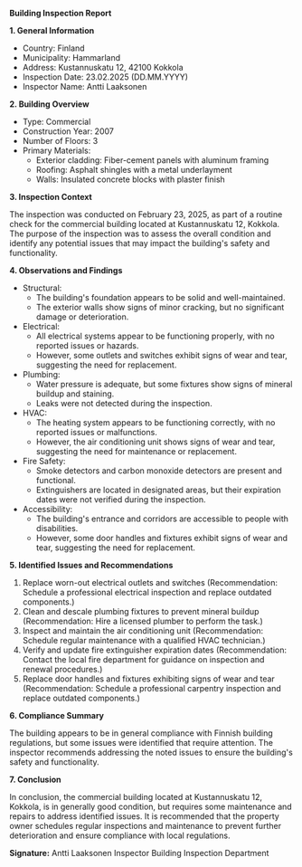 **Building Inspection Report**

**1. General Information**

* Country: Finland
* Municipality: Hammarland
* Address: Kustannuskatu 12, 42100 Kokkola
* Inspection Date: 23.02.2025 (DD.MM.YYYY)
* Inspector Name: Antti Laaksonen

**2. Building Overview**

* Type: Commercial
* Construction Year: 2007
* Number of Floors: 3
* Primary Materials:
	+ Exterior cladding: Fiber-cement panels with aluminum framing
	+ Roofing: Asphalt shingles with a metal underlayment
	+ Walls: Insulated concrete blocks with plaster finish

**3. Inspection Context**

The inspection was conducted on February 23, 2025, as part of a routine check for the commercial building located at Kustannuskatu 12, Kokkola. The purpose of the inspection was to assess the overall condition and identify any potential issues that may impact the building's safety and functionality.

**4. Observations and Findings**

* Structural:
	+ The building's foundation appears to be solid and well-maintained.
	+ The exterior walls show signs of minor cracking, but no significant damage or deterioration.
* Electrical:
	+ All electrical systems appear to be functioning properly, with no reported issues or hazards.
	+ However, some outlets and switches exhibit signs of wear and tear, suggesting the need for replacement.
* Plumbing:
	+ Water pressure is adequate, but some fixtures show signs of mineral buildup and staining.
	+ Leaks were not detected during the inspection.
* HVAC:
	+ The heating system appears to be functioning correctly, with no reported issues or malfunctions.
	+ However, the air conditioning unit shows signs of wear and tear, suggesting the need for maintenance or replacement.
* Fire Safety:
	+ Smoke detectors and carbon monoxide detectors are present and functional.
	+ Extinguishers are located in designated areas, but their expiration dates were not verified during the inspection.
* Accessibility:
	+ The building's entrance and corridors are accessible to people with disabilities.
	+ However, some door handles and fixtures exhibit signs of wear and tear, suggesting the need for replacement.

**5. Identified Issues and Recommendations**

1. Replace worn-out electrical outlets and switches (Recommendation: Schedule a professional electrical inspection and replace outdated components.)
2. Clean and descale plumbing fixtures to prevent mineral buildup (Recommendation: Hire a licensed plumber to perform the task.)
3. Inspect and maintain the air conditioning unit (Recommendation: Schedule regular maintenance with a qualified HVAC technician.)
4. Verify and update fire extinguisher expiration dates (Recommendation: Contact the local fire department for guidance on inspection and renewal procedures.)
5. Replace door handles and fixtures exhibiting signs of wear and tear (Recommendation: Schedule a professional carpentry inspection and replace outdated components.)

**6. Compliance Summary**

The building appears to be in general compliance with Finnish building regulations, but some issues were identified that require attention. The inspector recommends addressing the noted issues to ensure the building's safety and functionality.

**7. Conclusion**

In conclusion, the commercial building located at Kustannuskatu 12, Kokkola, is in generally good condition, but requires some maintenance and repairs to address identified issues. It is recommended that the property owner schedules regular inspections and maintenance to prevent further deterioration and ensure compliance with local regulations.

**Signature:**
Antti Laaksonen
Inspector
Building Inspection Department